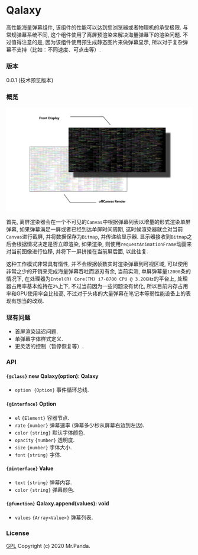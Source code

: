 # Qalaxy

高性能海量弹幕组件, 该组件的性能可以达到您浏览器或者物理机的承受极限.
与常规弹幕系统不同, 这个组件使用了离屏预渲染来解决海量弹幕下的渲染问题.
不过值得注意的是, 因为该组件使用预生成静态图片来做弹幕显示, 所以对于复杂弹幕不支持（比如：不同速度、可点击等）.


### 版本
0.0.1 (技术预览版本)


### 概览
![principle](./principle.png)

首先, 离屏渲染器会在一个不可见的`Canvas`中根据弹幕列表以增量的形式渲染单屏弹幕, 如果弹幕满足一屏或者已经到达单屏时间周期, 这时候渲染器就会对当前`Canvas`进行截屏, 并将数据保存为`Bitmap`, 并传递给显示器.
显示器接收到`Bitmap`之后会根据情况决定是否立即渲染, 如果渲染, 则使用`requestAnimationFrame`动画来对当前图像进行位移, 并将下一屏拼接在当前屏后面, 以此往复.</br>

这种工作模式非常具有惰性, 并不会根据帧数实时渲染弹幕到可视区域, 可以使用非常之少的开销来完成海量弹幕吞吐而游刃有余, 当前实测, 单屏弹幕量`12000`条的情况下, 在处理器为`Intel(R) Core(TM) i7-8700 CPU @ 3.20GHz`的平台上, 处理器占用率基本维持在`2%`上下,
不过当前因为一些问题没有优化, 所以目前内存占用率和GPU使用率会比较高, 不过对于头疼的大量弹幕在笔记本等弱性能设备上的表现有想当的改观.


### 现有问题
* 首屏渲染延迟问题.
* 单弹幕字体样式定义.
* 更灵活的控制（暂停恢复等）.


### API

#### `{@class}` new Qalaxy(option): Qalaxy
- `option`  `{Option}` 事件循环总线.

#### `{@interface}` Option
- `el` `{Element}` 容器节点.
- `rate` `{number}` 弹幕速率 (弹幕多少秒从屏幕右边到左边).
- `color` `{string}` 默认字体颜色.
- `opacity` `{number}` 透明度.
- `size` `{number}` 字体大小.
- `font` `{string}` 字体.

#### `{@interface}` Value
- `text` `{string}` 弹幕内容.
- `color` `{string}` 弹幕颜色.

#### `{@function}` Qalaxy.append(values): void
- `values` `{Array<Value>}` 弹幕列表.


### License
[GPL](./LICENSE)
Copyright (c) 2020 Mr.Panda.